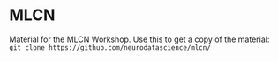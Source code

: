 # MLCN
Material for the MLCN Workshop. Use this to get a copy of the material:  
`git clone https://github.com/neurodatascience/mlcn/`
